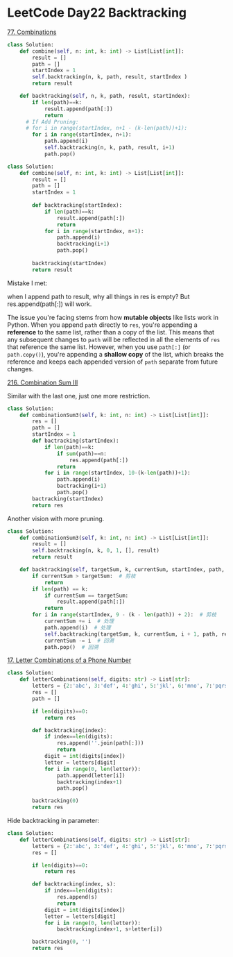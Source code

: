 # LeetCode Day22 Backtracking



[77. Combinations](https://leetcode.com/problems/combinations/)

```python
class Solution:
    def combine(self, n: int, k: int) -> List[List[int]]:
        result = []
        path = []
        startIndex = 1
        self.backtracking(n, k, path, result, startIndex )
        return result

    def backtracking(self, n, k, path, result, startIndex):
        if len(path)==k:
            result.append(path[:])
            return
      # If Add Pruning:   
      # for i in range(startIndex, n+1 - (k-len(path))+1):
        for i in range(startIndex, n+1):
            path.append(i)
            self.backtracking(n, k, path, result, i+1)
            path.pop()

```

```python
class Solution:
    def combine(self, n: int, k: int) -> List[List[int]]:
        result = []
        path = []
        startIndex = 1
        
        def backtracking(startIndex):
            if len(path)==k:
                result.append(path[:])
                return
            for i in range(startIndex, n+1):
                path.append(i)
                backtracking(i+1)
                path.pop()
                
        backtracking(startIndex)
        return result
```



Mistake I met:

when I append path to result, why all things in res is empty? But res.append(path[:]) will work.

The issue you're facing stems from how **mutable objects** like lists work in Python. When you append `path` directly to `res`, you're appending a **reference** to the same list, rather than a copy of the list. This means that any subsequent changes to `path` will be reflected in all the elements of `res` that reference the same list. However, when you use `path[:]` (or `path.copy()`), you're appending a **shallow copy** of the list, which breaks the reference and keeps each appended version of `path` separate from future changes.







[216. Combination Sum III](https://leetcode.com/problems/combination-sum-iii/)

Similar with the last one, just one more restriction.

```python
class Solution:
    def combinationSum3(self, k: int, n: int) -> List[List[int]]:
        res = []
        path = []
        startIndex = 1
        def bactracking(startIndex):
            if len(path)==k:
                if sum(path)==n:
                    res.append(path[:])
                return
            for i in range(startIndex, 10-(k-len(path))+1):
                path.append(i)
                bactracking(i+1)
                path.pop()
        bactracking(startIndex)
        return res
```



Another vision with more pruning.

```python
class Solution:
    def combinationSum3(self, k: int, n: int) -> List[List[int]]:
        result = []  
        self.backtracking(n, k, 0, 1, [], result)
        return result

    def backtracking(self, targetSum, k, currentSum, startIndex, path, result):
        if currentSum > targetSum:  # 剪枝
            return 
        if len(path) == k:
            if currentSum == targetSum:
                result.append(path[:])
            return
        for i in range(startIndex, 9 - (k - len(path)) + 2):  # 剪枝
            currentSum += i  # 处理
            path.append(i)  # 处理
            self.backtracking(targetSum, k, currentSum, i + 1, path, result)
            currentSum -= i  # 回溯
            path.pop()  # 回溯
```





[17. Letter Combinations of a Phone Number](https://leetcode.com/problems/letter-combinations-of-a-phone-number/)

```python
class Solution:
    def letterCombinations(self, digits: str) -> List[str]:
        letters = {2:'abc', 3:'def', 4:'ghi', 5:'jkl', 6:'mno', 7:'pqrs', 8:'tuv', 9:'wxyz'}
        res = []
        path = []

        if len(digits)==0:
            return res

        def backtracking(index):
            if index==len(digits):
                res.append(''.join(path[:]))
                return
            digit = int(digits[index])
            letter = letters[digit]
            for i in range(0, len(letter)):
                path.append(letter[i])
                backtracking(index+1)
                path.pop()

        backtracking(0)
        return res        
```

Hide backtracking in parameter:

```python
class Solution:
    def letterCombinations(self, digits: str) -> List[str]:
        letters = {2:'abc', 3:'def', 4:'ghi', 5:'jkl', 6:'mno', 7:'pqrs', 8:'tuv', 9:'wxyz'}
        res = []

        if len(digits)==0:
            return res

        def backtracking(index, s):
            if index==len(digits):
                res.append(s)
                return
            digit = int(digits[index])
            letter = letters[digit]
            for i in range(0, len(letter)):
                backtracking(index+1, s+letter[i])

        backtracking(0, '')
        return res 
```

